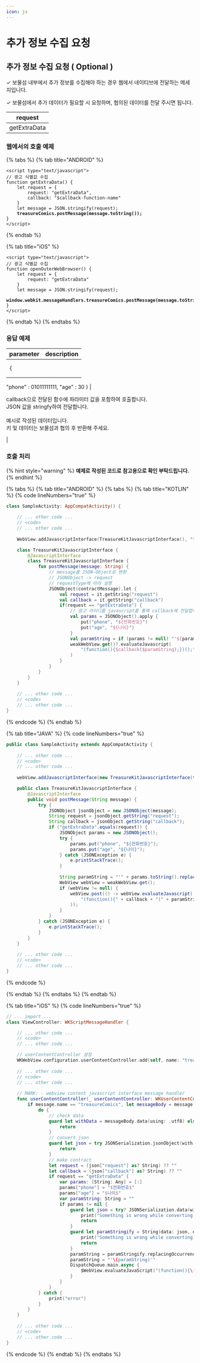 ```yaml
---
icon: js
---
```


# 추가 정보 수집 요청

## 추가 정보 수집 요청 ( Optional ) <a href="#window.open" id="window.open"></a>

✓ 보물섬 내부에서 추가 정보를 수집해야 하는 경우 웹에서 네이티브에 전달하는 메세지입니다.

✓ 보물섬에서 추가 데이터가 필요할 시 요청하며, 협의된 데이터를 전달 주시면 됩니다.

| request      |
| ------------ |
| getExtraData |

### 웹에서의 호출 예제

{% tabs %}
{% tab title="ANDROID" %}
<pre class="language-javascript" data-line-numbers><code class="lang-javascript">&#x3C;script type="text/javascript">
// 광고 식별값 수집
function getExtraData() {
    let request = {
        request: "getExtraData",
        callback: "$callback-function-name"
    }
    let message = JSON.stringify(request);
<strong>    treasureComics.postMessage(message.toString());
</strong>}
&#x3C;/script>
</code></pre>
{% endtab %}

{% tab title="iOS" %}
<pre class="language-javascript" data-line-numbers><code class="lang-javascript">&#x3C;script type="text/javascript">
// 광고 식별값 수집
function openOuterWebBrowser() {
    let request = {
        request: "getExtraData"
    }
    let message = JSON.stringify(request);
<strong>    window.webkit.messageHandlers.treasureComics.postMessage(message.toString());
</strong>}
&#x3C;/script>
</code></pre>
{% endtab %}
{% endtabs %}

### 응답 예제

| parameter                                                                                                  | description                                                                                                                       |
| ---------------------------------------------------------------------------------------------------------- | --------------------------------------------------------------------------------------------------------------------------------- |
| <pre class="language-json"><code class="lang-json">{
  "phone" : 01011111111,
  "age" : 30
}
</code></pre> | <p>callback으로 전달된 함수에 파라미터 값을 포함하여 호출합니다.<br>JSON 값을 stringfy하여 전달합니다.<br><br>예시로 작성된 데이터입니다. <br>키 및 데이터는 보물섬과 협의 후 반환해 주세요.</p> |

### 호출 처리

{% hint style="warning" %}
**예제로 작성된 코드로 참고용으로 확인 부탁드립니다.**
{% endhint %}

{% tabs %}
{% tab title="ANDROID" %}
{% tabs %}
{% tab title="KOTLIN" %}
{% code lineNumbers="true" %}
```kotlin
class SampleActivity: AppCompatActivity() {
    
    // ... other code ...
    // <code>
    // ... other code ...
    
    WebView.addJavascriptInterface(TreasureKitJavascriptInterface(), "treasureComics")

    class TreasureKitJavascriptInterface {
        @JavascriptInterface
        class TreasureKitJavascriptInterface {
            fun postMessage(message: String) {     
                // message를 JSON-Object로 변환
                // JSONObject -> request
                // requestType에 따라 실행
                JSONObject(contractMessage).let {
                    val request = it.getString("request")
                    val callback = it.getString("callback")
                    if(request == "getExtraData") {
                        // 광고 아이디를 javascript를 통해 callback에 전달합니다.
                        val params = JSONObject().apply {
                            put("phone", "${전화번호}")
                            put("age", "${나이}")
                        }
                        val paramString = if (params != null) "'${params.toString().replace("\"", "\\\"")}'" else ""
                        weakWebView.get()?.evaluateJavascript(
                            "(function(){$callback($paramString);})();", null
                        )
                    }
                }
            }
        }
    }
    
    // ... other code ...
    // <code>
    // ... other code ...
}
```
{% endcode %}
{% endtab %}

{% tab title="JAVA" %}
{% code lineNumbers="true" %}
```java
public class SampleActivity extends AppCompatActivity {
    
    // ... other code ...
    // <code>
    // ... other code ...
    
    webView.addJavascriptInterface(new TreasureKitJavascriptInterface(this), "treasureComics");

    public class TreasureKitJavascriptInterface {
        @JavascriptInterface
        public void postMessage(String message) {
            try {
                JSONObject jsonObject = new JSONObject(message);
                String request = jsonObject.getString("request");
                String callback = jsonObject.getString("callback");
                if ("getExtraData".equals(request)) {
                    JSONObject params = new JSONObject();
                    try {
                        params.put("phone", "${전화번호}");
                        params.put("age", "${나이}");
                    } catch (JSONException e) {
                        e.printStackTrace();
                    }
    
                    String paramString = "'" + params.toString().replace("\"", "\\\"") + "'";
                    WebView webView = weakWebView.get();
                    if (webView != null) {
                        webView.post(() -> webView.evaluateJavascript(
                            "(function(){" + callback + "(" + paramString + ");})();", null
                        ));
                    }
                }
            } catch (JSONException e) {
                e.printStackTrace();
            }
        }
    }
    
    // ... other code ...
    // <code>
    // ... other code ...
}
```
{% endcode %}


{% endtab %}
{% endtabs %}
{% endtab %}

{% tab title="iOS" %}
{% code lineNumbers="true" %}
```swift
// ... import ...
class ViewController: WKScriptMessageHandler {

    // ... other code ...
    // <code>
    // ... other code ...

    // userContentController 설정
    WKWebView.configuration.userContentController.add(self, name: "treasureComics")
    
    // ... other code ...
    // <code>
    // ... other code ...
    
    // MARK: - webview content javascript interface message handler
    func userContentController(_ userContentController: WKUserContentController, didReceive message: WKScriptMessage) {
        if message.name == "treasureComics", let messageBody = message.body as? String {
            do {
                // check data
                guard let withData = messageBody.data(using: .utf8) else {
                    return
                }
                // convert json
                guard let json = try JSONSerialization.jsonObject(with: withData, options: .allowFragments) as? [String: AnyObject] else {
                    return
                }
                // make contract
                let request = (json["request"] as? String) ?? ""
                let callback = (json["callback"] as? String) ?? ""
                if request == "getExtraData" {
                    var params: [String: Any] = [:]
                    params["phone"] = "$전화번호$"
                    params["age"] = "$나이$"
                    var paramString: String = ""
                    if params != nil {
                        guard let json = try? JSONSerialization.data(withJSONObject: params!, options: .fragmentsAllowed) else {
                            print("Something is wrong while converting dictionary to JSON data.")
                            return
                        }
                        guard let paramStringify = String(data: json, encoding: .utf8) else {
                            print("Something is wrong while converting JSON data to JSON string.")
                            return
                        }
                        paramString = paramStringify.replacingOccurrences(of: "\"", with: "\\\"")
                        paramString = "'\(paramString)'"
                        DispatchQueue.main.async {
                            $WebView.evaluateJavaScript("(function(){\(callback)(\(paramString));})();")
                        }
                    }                
                }
            } catch {
                print("error")
            }
        }
    }
    
    // ... other code ...
    // <code>
    // ... other code ...
}
```
{% endcode %}
{% endtab %}
{% endtabs %}

